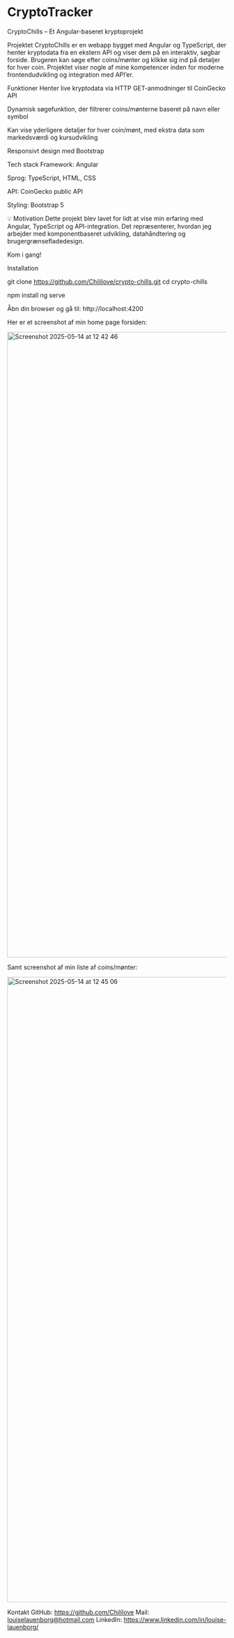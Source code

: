 # CryptoTracker

CryptoChills – Et Angular-baseret kryptoprojekt

Projektet
CryptoChills er en webapp bygget med Angular og TypeScript, der henter kryptodata fra en ekstern API og viser dem på en interaktiv, søgbar forside. Brugeren kan søge efter coins/mønter og klikke sig ind på detaljer for hver coin. Projektet viser nogle af mine kompetencer inden for moderne frontendudvikling og integration med API’er.

Funktioner
Henter live kryptodata via HTTP GET-anmodninger til CoinGecko API

Dynamisk søgefunktion, der filtrerer coins/mønterne baseret på navn eller symbol

Kan vise yderligere detaljer for hver coin/mønt, med ekstra data som markedsværdi og kursudvikling

Responsivt design med Bootstrap

Tech stack
Framework: Angular

Sprog: TypeScript, HTML, CSS

API: CoinGecko public API

Styling: Bootstrap 5

💡 Motivation
Dette projekt blev lavet for lidt at vise min erfaring med Angular, TypeScript og API-integration. Det repræsenterer, hvordan jeg arbejder med komponentbaseret udvikling, datahåndtering og brugergrænsefladedesign.

Kom i gang!

Installation

git clone https://github.com/Chililove/crypto-chills.git
cd crypto-chills

npm install
ng serve

Åbn din browser og gå til:
http://localhost:4200

Her er et screenshot af min home page forsiden:

<img width="1435" alt="Screenshot 2025-05-14 at 12 42 46" src="https://github.com/user-attachments/assets/5e388044-993e-4519-b7ff-4a724848d727" />

Samt screenshot af min liste af coins/mønter:

<img width="1435" alt="Screenshot 2025-05-14 at 12 45 06" src="https://github.com/user-attachments/assets/b877ba9d-fdc2-45b4-88b4-0b2015bb81e9" />

Kontakt
GitHub: https://github.com/Chililove
Mail: louiselauenborg@hotmail.com
LinkedIn: https://www.linkedin.com/in/louise-lauenborg/
